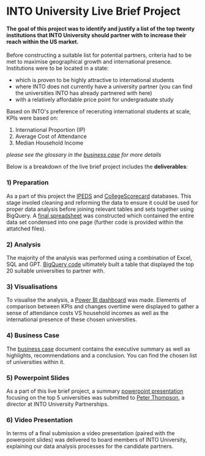# INTO University Live Brief Project
#### The goal of this project was to identify and justify a list of the top twenty institutions that INTO University should partner with to increase their reach within the US market. ####

Before constructing a suitable list for potential partners, criteria had to be met to maximise geographical growth and international presence. Institutions were to be located in a state:

* which is proven to be highly attractive to international students
* where INTO does not currently have a university partner (you can find the universities INTO has already partnered with here)
* with a relatively affordable price point for undergraduate study

Based on INTO's preference of receruting international students at scale, KPIs were based on:

1) International Proportion (IP)
2) Average Cost of Attendance
3) Median Household Income

*please see the glossary in the [business case](https://github.com/marofrahman/INTO-university-live-brief/files/11599348/INTO-University_Business_Case.pdf) for more details*

Below is a breakdown of the live brief project includes the **deliverables**:

### 1) Preparation

As a part of this project the [IPEDS](https://nces.ed.gov/ipeds/use-the-data/download-access-database) and [CollegeScorecard](https://collegescorecard.ed.gov/data/) databases. This stage involed cleaning and reforming the data to ensure it could be used for proper data analysis before joining relevant tables and sets together using BigQuery. A [final spreadsheet](https://github.com/marofrahman/INTO-university-live-brief/files/11599480/FullUni_Data.csv) was constructed which contained the entire data set condensed into one page (further code is provided within the attatched files).

### 2) Analysis

The majority of the analysis was performed using a combination of Excel, SQL and GPT. [BigQuery code](https://console.cloud.google.com/bigquery?authuser=1&project=prism-2023-c1&ws=!1m5!1m4!1m3!1sprism-2023-c1!2sbquxjob_635e0d71_18867cf3d8b!3sUS) ultimately built a table that displayed the top 20 suitable universities to partner with.

### 3) Visualisations

To visualise the analysis, a [Power BI dashboard](https://app.powerbi.com/groups/d4794dbe-058d-46e0-a484-5e379b4d31a7/reports/06c2c74e-0121-42bc-8f03-8056297ccb8c/ReportSection?experience=power-bi) was made. Elements of comparison between KPIs and changes overtime were displayed to gather a sense of attendance costs VS household incomes as well as the international presence of these chosen universities. 

### 4) Business Case

The [business case](https://github.com/marofrahman/INTO-university-live-brief/files/11599771/INTO-University_Business_Case.pdf) document contains the executive summary as well as highlights, recommendations and a conclusion. You can find the chosen list of universities within it.

### 5) Powerpoint Slides

As a part of this live brief project, a summary [powerpoint presentation](https://github.com/marofrahman/INTO-university-live-brief/files/11599775/INTO-University_Top5Universities.pptx) focusing on the top 5 universities was submitted to [Peter Thompson](https://www.linkedin.com/in/peterthompson78/?originalSubdomain=uk),  a director at INTO University Partnerships.

### 6) Video Presentation

In terms of a final submission a video presentation (paired with the powerpoint slides) was delivered to board members of INTO University, explaining our data analysis processes for the candidate partners.
